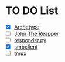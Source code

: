 # TO DO List

- [x] [Archetype](obsidian://open?vault=cybersecNotes&file=Writeups%2FHTB%2FVery%20Easy%2FArchetype%2FTO%20DO)
- [ ] [John The Reapper](obsidian://open?vault=cybersecNotes&file=Cheat%20Sheet%2FPassword%20Cracking%2FJohn%20The%20Reapper%20TO%20DO)
- [ ] [responder.py](obsidian://open?vault=cybersecNotes&file=Troubleshooting%2Fresponder.py%20Daemon%20TO%20DO)
- [x] [smbclient](obsidian://open?vault=cybersecNotes&file=Cheat%20Sheet%2FCommon%2Fsmbclient)
- [ ] [tmux](obsidian://open?vault=cybersecNotes&file=Cheat%20Sheet%2Ftmux)
